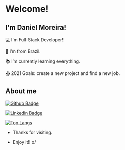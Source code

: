 # Welcome!

 

## I'm Daniel Moreira!

 

:computer: I'm Full-Stack Developer!

:house_with_garden: I’m from Brazil.

:books: I’m currently learning everything.

:outbox_tray: 2021 Goals: create a new project and find a new job.

 

## About me

[![Github Badge](https://img.shields.io/badge/-Github-000?style=flat-square&logo=Github&logoColor=white&link=https://github.com/danielgmoreira)](https://github.com/danielgmoreira)

[![Linkedin Badge](https://img.shields.io/badge/-LinkedIn-blue?style=flat-square&logo=Linkedin&logoColor=white&link=https://www.linkedin.com/in/danielgmoreira/)](https://www.linkedin.com/in/danielgmoreira/)

[![Top Langs](https://github-readme-stats.vercel.app/api/top-langs/?username=danielgmoreira)](https://github.com/danielgmoreira/github-readme-stats)




- Thanks for visiting.

- Enjoy it!! o/
